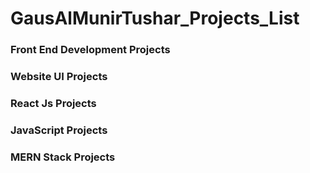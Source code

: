 # GausAlMunirTushar_Projects_List
### Front End Development Projects
### Website UI Projects
### React Js Projects
### JavaScript Projects
### MERN Stack Projects
